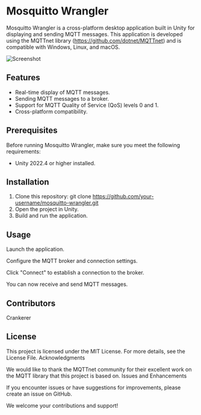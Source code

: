# Mosquitto Wrangler

Mosquitto Wrangler is a cross-platform desktop application built in Unity for displaying and sending MQTT messages. This application is developed using the MQTTnet library (https://github.com/dotnet/MQTTnet) and is compatible with Windows, Linux, and macOS.

![Screenshot]([https://github.com/Crankerer/MosquittoWrangler/blob/main/ScreenshotMosquittoWrangler.jpg])

## Features

- Real-time display of MQTT messages.
- Sending MQTT messages to a broker.
- Support for MQTT Quality of Service (QoS) levels 0 and 1.
- Cross-platform compatibility.

## Prerequisites

Before running Mosquitto Wrangler, make sure you meet the following requirements:

- Unity 2022.4 or higher installed.

## Installation

1. Clone this repository:
    git clone https://github.com/your-username/mosquitto-wrangler.git
2. Open the project in Unity.
3. Build and run the application.

## Usage

Launch the application.

Configure the MQTT broker and connection settings.

Click "Connect" to establish a connection to the broker.

You can now receive and send MQTT messages.

## Contributors

Crankerer

## License

This project is licensed under the MIT License. For more details, see the License File.
Acknowledgments

We would like to thank the MQTTnet community for their excellent work on the MQTT library that this project is based on.
Issues and Enhancements

If you encounter issues or have suggestions for improvements, please create an issue on GitHub.

We welcome your contributions and support!
